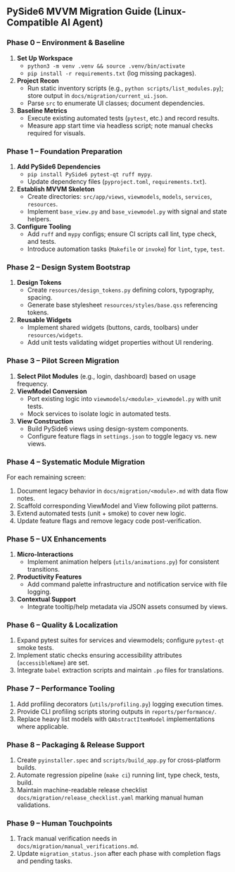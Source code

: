 ## PySide6 MVVM Migration Guide (Linux-Compatible AI Agent)

### Phase 0 – Environment & Baseline
1. **Set Up Workspace**
   - `python3 -m venv .venv && source .venv/bin/activate`
   - `pip install -r requirements.txt` (log missing packages).
2. **Project Recon**
   - Run static inventory scripts (e.g., `python scripts/list_modules.py`); store output in `docs/migration/current_ui.json`.
   - Parse `src` to enumerate UI classes; document dependencies.
3. **Baseline Metrics**
   - Execute existing automated tests (`pytest`, etc.) and record results.
   - Measure app start time via headless script; note manual checks required for visuals.

### Phase 1 – Foundation Preparation
1. **Add PySide6 Dependencies**
   - `pip install PySide6 pytest-qt ruff mypy`.
   - Update dependency files (`pyproject.toml`, `requirements.txt`).
2. **Establish MVVM Skeleton**
   - Create directories: `src/app/views`, `viewmodels`, `models`, `services`, `resources`.
   - Implement `base_view.py` and `base_viewmodel.py` with signal and state helpers.
3. **Configure Tooling**
   - Add `ruff` and `mypy` configs; ensure CI scripts call lint, type check, and tests.
   - Introduce automation tasks (`Makefile` or `invoke`) for `lint`, `type`, `test`.

### Phase 2 – Design System Bootstrap
1. **Design Tokens**
   - Create `resources/design_tokens.py` defining colors, typography, spacing.
   - Generate base stylesheet `resources/styles/base.qss` referencing tokens.
2. **Reusable Widgets**
   - Implement shared widgets (buttons, cards, toolbars) under `resources/widgets`.
   - Add unit tests validating widget properties without UI rendering.

### Phase 3 – Pilot Screen Migration
1. **Select Pilot Modules** (e.g., login, dashboard) based on usage frequency.
2. **ViewModel Conversion**
   - Port existing logic into `viewmodels/<module>_viewmodel.py` with unit tests.
   - Mock services to isolate logic in automated tests.
3. **View Construction**
   - Build PySide6 views using design-system components.
   - Configure feature flags in `settings.json` to toggle legacy vs. new views.

### Phase 4 – Systematic Module Migration
For each remaining screen:
1. Document legacy behavior in `docs/migration/<module>.md` with data flow notes.
2. Scaffold corresponding ViewModel and View following pilot patterns.
3. Extend automated tests (unit + smoke) to cover new logic.
4. Update feature flags and remove legacy code post-verification.

### Phase 5 – UX Enhancements
1. **Micro-Interactions**
   - Implement animation helpers (`utils/animations.py`) for consistent transitions.
2. **Productivity Features**
   - Add command palette infrastructure and notification service with file logging.
3. **Contextual Support**
   - Integrate tooltip/help metadata via JSON assets consumed by views.

### Phase 6 – Quality & Localization
1. Expand pytest suites for services and viewmodels; configure `pytest-qt` smoke tests.
2. Implement static checks ensuring accessibility attributes (`accessibleName`) are set.
3. Integrate `babel` extraction scripts and maintain `.po` files for translations.

### Phase 7 – Performance Tooling
1. Add profiling decorators (`utils/profiling.py`) logging execution times.
2. Provide CLI profiling scripts storing outputs in `reports/performance/`.
3. Replace heavy list models with `QAbstractItemModel` implementations where applicable.

### Phase 8 – Packaging & Release Support
1. Create `pyinstaller.spec` and `scripts/build_app.py` for cross-platform builds.
2. Automate regression pipeline (`make ci`) running lint, type check, tests, build.
3. Maintain machine-readable release checklist `docs/migration/release_checklist.yaml` marking manual human validations.

### Phase 9 – Human Touchpoints
1. Track manual verification needs in `docs/migration/manual_verifications.md`.
2. Update `migration_status.json` after each phase with completion flags and pending tasks.
